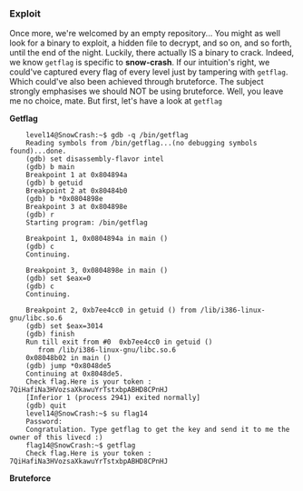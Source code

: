### Exploit

Once more, we're welcomed by an empty repository... You might as well look for a binary to exploit, a hidden file to decrypt, and so on, and so forth, until the end of the night. Luckily, there actually IS a binary to crack. Indeed, we know `getflag` is specific to __snow-crash__. If our intuition's right, we could've captured every flag of every level just by tampering with `getflag`. Which could've also been achieved through bruteforce. The subject strongly emphasises we should NOT be using bruteforce. Well, you leave me no choice, mate. But first, let's have a look at `getflag`

__Getflag__

```
    level14@SnowCrash:~$ gdb -q /bin/getflag
    Reading symbols from /bin/getflag...(no debugging symbols found)...done.
    (gdb) set disassembly-flavor intel
    (gdb) b main
    Breakpoint 1 at 0x804894a
    (gdb) b getuid
    Breakpoint 2 at 0x80484b0
    (gdb) b *0x0804898e
    Breakpoint 3 at 0x804898e
    (gdb) r
    Starting program: /bin/getflag

    Breakpoint 1, 0x0804894a in main ()
    (gdb) c
    Continuing.

    Breakpoint 3, 0x0804898e in main ()
    (gdb) set $eax=0
    (gdb) c
    Continuing.

    Breakpoint 2, 0xb7ee4cc0 in getuid () from /lib/i386-linux-gnu/libc.so.6
    (gdb) set $eax=3014
    (gdb) finish
    Run till exit from #0  0xb7ee4cc0 in getuid ()
       from /lib/i386-linux-gnu/libc.so.6
    0x08048b02 in main ()
    (gdb) jump *0x8048de5
    Continuing at 0x8048de5.
    Check flag.Here is your token : 7QiHafiNa3HVozsaXkawuYrTstxbpABHD8CPnHJ
    [Inferior 1 (process 2941) exited normally]
    (gdb) quit
    level14@SnowCrash:~$ su flag14
    Password:
    Congratulation. Type getflag to get the key and send it to me the owner of this livecd :)
    flag14@SnowCrash:~$ getflag
    Check flag.Here is your token : 7QiHafiNa3HVozsaXkawuYrTstxbpABHD8CPnHJ
```

__Bruteforce__
